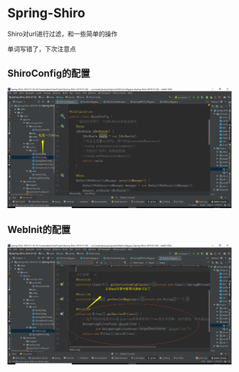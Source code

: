 # Spring-Shiro

Shiro对url进行过滤，和一些简单的操作

单词写错了，下次注意点

## ShiroConfig的配置
![a](shiro-1.png)


## WebInit的配置

![a](shiro-2.png)

